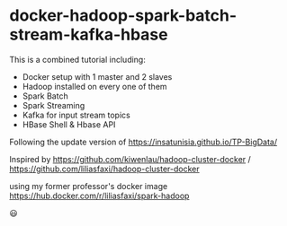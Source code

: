 # docker-hadoop-spark-batch-stream-kafka-hbase

This is a combined tutorial including:
* Docker setup with 1 master and 2 slaves
* Hadoop installed on every one of them
* Spark Batch
* Spark Streaming
* Kafka for input stream topics
* HBase Shell & Hbase API

Following the update version of https://insatunisia.github.io/TP-BigData/ 

Inspired by https://github.com/kiwenlau/hadoop-cluster-docker / https://github.com/liliasfaxi/hadoop-cluster-docker

using my former professor's docker image https://hub.docker.com/r/liliasfaxi/spark-hadoop

😃
